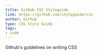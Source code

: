 ```yaml
---
title: GitHub CSS Styleguide
link: https://github.com/styleguide/css
author: Github
type: CSS Style Guide
tags: 
- code
---
```


Github's guidelines on writing CSS